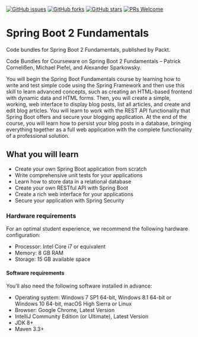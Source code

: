 [![GitHub issues](https://img.shields.io/github/issues/TrainingByPackt/Spring-Boot-2-Fundamentals.svg)](https://github.com/TrainingByPackt/Spring-Boot-2-Fundamentals/issues)
[![GitHub forks](https://img.shields.io/github/forks/TrainingByPackt/Spring-Boot-2-Fundamentals.svg)](https://github.com/TrainingByPackt/Spring-Boot-2-Fundamentals/network)
[![GitHub stars](https://img.shields.io/github/stars/TrainingByPackt/Spring-Boot-2-Fundamentals.svg)](https://github.com/TrainingByPackt/Spring-Boot-2-Fundamentals/stargazers)
[![PRs Welcome](https://img.shields.io/badge/PRs-welcome-brightgreen.svg)](https://github.com/TrainingByPackt/Spring-Boot-2-Fundamentals/pulls)

# Spring Boot 2 Fundamentals
Code bundles for Spring Boot 2 Fundamentals, published by Packt.

Code Bundles for Courseware on Spring Boot 2 Fundamentals – Patrick Cornelißen, Michael Piefel, and Alexander Sparkowsky. 

You will begin the Spring Boot Fundamentals course by learning how to write and test simple code using the Spring Framework and then use this skill to learn advanced concepts, such as creating an HTML-based frontend with dynamic data and HTML forms. Then, you will create a simple, working, web interface to display blog posts, list all articles, and create and edit blog articles. You will learn to work with the REST API functionality that Spring Boot offers and secure your blogging application. At the end of the course, you will learn how to persist your blog posts in a database, bringing everything together as a full web application with the complete functionality of a professional solution. 

## What you will learn
*	Create your own Spring Boot application from scratch
* Write comprehensive unit tests for your applications
*	Learn how to store data in a relational database
*	Create your own RESTful API with Spring Boot 
*	Create a rich web interface for your applications
*	Secure your application with Spring Security

### Hardware requirements
For an optimal student experience, we recommend the following hardware configuration:
* Processor: Intel Core i7 or equivalent
* Memory: 8 GB RAM
* Storage: 15 GB available space

#### Software requirements
You’ll also need the following software installed in advance:
* Operating system: Windows 7 SP1 64-bit, Windows 8.1 64-bit or Windows 10 64-bit, macOS High Sierra or Linux
* Browser: Google Chrome, Latest Version
* IntelliJ Community Edition (or Ultimate), Latest Version
* JDK 8+
* Maven 3.3+


